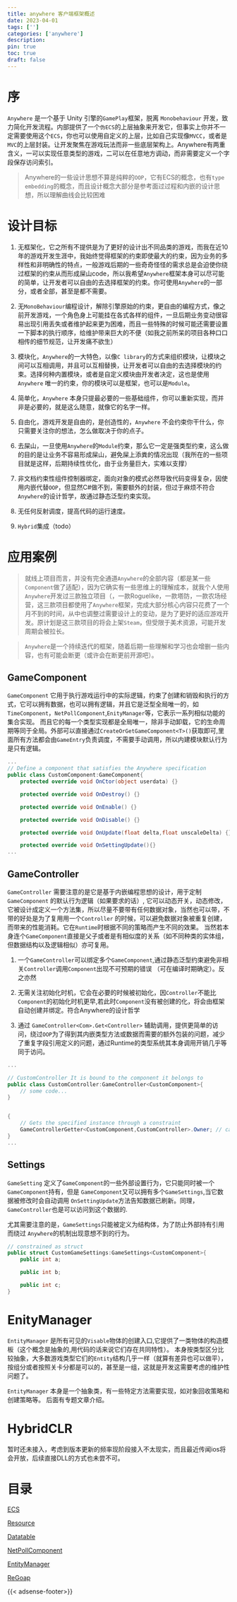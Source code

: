 ```yaml
---
title: anywhere 客户端框架概述
date: 2023-04-01
tags: ['']
categories: ['anywhere']
description: 
pin: true
toc: true
draft: false
---
```




# 序

`Anywhere` 是一个基于 Unity 引擎的`GamePlay`框架，脱离 `Monobehaviour` 开发，致力简化开发流程。内部提供了一个`伪ECS`的上层抽象来开发它，但事实上你并不一定需要使用这个`ECS`，你也可以使用自定义的上层，比如自己实现像`MVCC`，或者是`MVC`的上层封装。让开发聚焦在游戏玩法而非一些底层架构上。Anywhere有两重含义，一可以实现任意类型的游戏，二可以在任意地方调动，而非需要定义一个字段保存访问索引。

> Anywhere的一些设计思想不算是纯粹的`OOP`，它有ECS的概念，也有`type embedding`的概念，而且设计概念大部分是参考面过过程和内嵌的设计思想，所以理解曲线会比较困难


# 设计目标

1. 无框架化，它之所有不提供是为了更好的设计出不同品类的游戏，而我在近10年的游戏开发生涯中，我始终觉得框架的约束即使最大的约束，因为业务的多样性和非明确性的特点，一般游戏后期的一些奇奇怪怪的需求总是会迫使你绕过框架的约束从而形成屎山code，所以我希望`Anywhere`框架本身可以尽可能的简单，让开发者可以自由的去选择框架的约束。你可使用`Anywhere`的一部分，或者全部，甚至是都不需要。

2. 无`MonoBehaviour`编程设计，解除引擎原始的约束，更自由的编程方式，像之前开发游戏，一个角色身上可能挂在各式各样的组件，一旦后期业务变动很容易出现引用丢失或者维护起来更为困难，而且一些特殊的时候可能还需要设置一下脚本的执行顺序，给维护带来巨大的不便（如我之前所呆的项目各种口口相传的细节规范，让开发痛不欲生） 

3. 模块化，`Anywhere`的一大特色，以像`C library`的方式来组织模块，让模块之间可以互相调用，并且可以互相替换，让开发者可以自由的去选择模块的约束。选择何种内置模块，或者是自定义模块由开发者决定，这也是使用 `Anywhere` 唯一的约束，你的模块可以是框架，也可以是`Module`。

4. 简单化，`Anywhere` 本身只提最必要的一些基础组件，你可以重新实现，而并非是必要的，就是这么随意，就像它的名字一样。

5. 自由化，游戏开发是自由的，是创造性的，`Anywhere` 不会约束你干什么，你只需要关注你的想法，怎么做取决于你的点子。

6. 去屎山，一旦使用`Anywhere`的`Module`约束，那么它一定是强类型约束，这么做的目的是让业务不容易形成屎山，避免屎上添粪的情况出现（我所在的一些项目就是这样，后期持续性优化，由于业务量巨大，实难以支撑）

7. 非文档约束性组件控制器绑定，面向对象的模式必然导致代码变得复杂，因使用内嵌代替`OOP`，但显然C#做不到，需要额外的封装，但过于麻烦不符合`Anywhere`的设计哲学，故通过静态泛型约束实现。

8. 无任何反射调度，提高代码的运行速度。

9. `Hybrid`集成（todo）


<!--more-->



# 应用案例


> 就线上项目而言，并没有完全通道`Anywhere`的全部内容（都是某一些`Component`做了适配），因为它确实有一些思维上的理解成本，就我个人使用`Anywhere`开发过三款独立项目（，一款Roguelike，一款塔防，一款农场经营，这三款项目都使用了`Anywhere`框架，完成大部分核心内容只花费了一个月不到的时间，从中也调整过需要设计上的变动，是为了更好的适应游戏开发。原计划是这三款项目的将会上架`Steam`，但受限于美术资源，可能开发周期会被拉长。

> `Anywhere`是一个持续迭代的框架，随着后期一些理解和学习也会增删一些内容，也有可能会断更（或许会在断更前开源吧）。


## GameComponent

`GameComponent` 它用于执行游戏运行中的实际逻辑，约束了创建和销毁和执行的方式，它可以拥有数据，也可以拥有逻辑，并且它是泛型全局唯一的，如`TimeComponent`，`NetPollComponent`,`EnityManager`等，它表示一系列相似功能的集合实现。 而且它的每一个类型实现都是全局唯一，除非手动卸载，它的生命周期等同于全局。外部可以直接通过`CreateOrGetGameComponent<T>()`获取即可,里面所有方法都会由`GameEntry`负责调度，不需要手动调用，所以内建模块默认行为是只有逻辑。

```csharp
...
// Define a component that satisfies the Anywhere specification
public class CustomComponent:GameComponent{
    protected override void OnCtor(object userdata) {}

    protected override void OnDestroy() {}

    protected override void OnEnable() {}

    protected override void OnDisable() {}

    protected override void OnUpdate(float delta,float unscaleDelta) {}

    protected override void OnSettingUpdate(){}
...
```

## GameController
`GameController` 需要注意的是它是基于内嵌编程思想的设计，用于定制`GameComponent` 的默认行为逻辑（如果要求的话）, 它可以动态开关，动态修改，它被设计成定义一个方法集，所以尽量不要带有任何数据对象，当然也可以带，不带的好处是为了复用用一个`Controller` 的时候，可以避免数据对象被重复创建，而带来的性能消耗。它在`Runtime`时根据不同的策略而产生不同的效果。 当然若本身连个`GameComponent`直接是父子或者是有相似度的关系（如不同种类的实体组，但数据结构以及逻辑相似）亦可复用。

1. 一个`GameController`可以绑定多个`GameComponent`,通过静态泛型约束避免非相关`Controller`调用`Component`出现不可预期的错误 （可在编译时期确定）。反之亦然

2. 无需关注初始化时机，它会在必要的时候被初始化，因`Controller`不能比`Component`的初始化时机更早,若此时`Component`没有被创建的化，将会由框架自动创建并绑定。符合Anywhere的设计哲学

3. 通过 `GameController<Com>.Get<Controller>` 辅助调用，提供更简单的访问，绕过`OOP`为了得到其内嵌类型方法或数据而需要的额外包装的问题，减少了重复字段引用定义的问题，通过Runtime的类型系统其本身调用开销几乎等同于访问。

```csharp
...

// CustomController It is bound to the component it belongs to
public class CustomController:GameController<CustomComponent>{
    // some code...
}


{
    // Gets the specified instance through a constraint
    GameControllerGetter<CustomComponent,CustomController>.Owner; // call custom controller. Owner == CustomComponent
}
...
```


## Settings

`GameSetting` 定义了`GameComponent`的一些外部设置行为，它只能同时被一个`GameComponent`持有，但是 `GameComponent`又可以拥有多个`GameSettings`,当它数据被修改时会自动调用 `OnSettingUpdate`方法告知数据已刷新。同理，`GameController`也是可以访问到这个数据的.

尤其需要注意的是，`GameSettings`只能被定义为结构体，为了防止外部持有引用而绕过 `Anywhere`的机制出现意想不到的行为。

```csharp
// constrained as struct
public struct CustomGameSettings:GameSettings<CustomComponent>{
    public int a;

    public int b;

    public int c;
}
```


# EnityManager

`EntityManager` 是所有可见的`Visable`物体的创建入口,它提供了一类物体的构造模板（这个概念是抽象的,用代码的话来说它们存在共同特性）。
本身按类型区分比较抽象，大多数游戏类型它们的`Entity`结构几乎一样（就算有差异也可以做平），按组分或者按照关卡分都是可以的，甚至是一组，这就是开发这需要考虑的维护性问题了。

`EntityManager` 本身是一个抽象类，有一些特定方法需要实现，如对象回收策略和创建策略等。 后面有专题文章介绍。


# HybridCLR

暂时还未接入，考虑到版本更新的频率现阶段接入不太现实，而且最近传闻ios将会开放，后续直接DLL的方式也未尝不可。


# 目录

[ECS](/post/anywhere/1)

[Resource](/post/anywhere/2)

[Datatable](/post/anywhere/3)

[NetPollComponent](/post/anywhere/4)

[EntityManager](/post/anywhere/5)

[ReGoap](/post/anywhere/6)

{{< adsense-footer>}}
